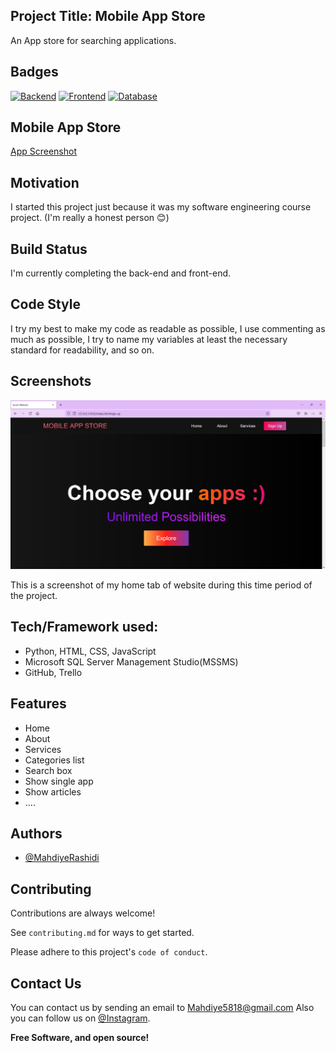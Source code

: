 
## Project Title: Mobile App Store

An App store for searching applications.
 

## Badges

[![Backend](https://img.shields.io/badge/license-Python-blue.svg)](http://www.gnu.org/licenses/agpl-3.0)
[![Frontend](https://img.shields.io/badge/license-HTML/CSS/JS-pink.svg)](http://www.gnu.org/licenses/agpl-3.0)
[![Database](https://img.shields.io/badge/license-MSSMS-yellow.svg)](http://www.gnu.org/licenses/agpl-3.0)


## Mobile App Store

[App Screenshot](https://github.com/MahdiyeR/Who-am-I/blob/Frond-End/1.JPG)

## Motivation
I started this project just because it was my software engineering course project. (I'm really a honest person 😊)

## Build Status
I'm currently completing the back-end and front-end.

## Code Style
I try my best to make my code as readable as possible, I use commenting as much as possible, I try to name my variables at least the necessary standard for readability, and so on.
 

## Screenshots

![@App-Screenshot](https://github.com/MahdiyeR/Who-am-I/blob/Frond-End/1.JPG)

 
 This is a screenshot of my home tab of website during this time period of the project.


## Tech/Framework used: 
-	Python, HTML, CSS, JavaScript 
-	Microsoft SQL Server Management Studio(MSSMS) 
-	GitHub, Trello


## Features

-	Home 
-	About 
-	Services 
-	Categories list
-	Search box
-	Show single app
-	Show articles
-	....



## Authors

- [@MahdiyeRashidi](https://github.com/MahdiyeR)



## Contributing

Contributions are always welcome!

See `contributing.md` for ways to get started.

Please adhere to this project's `code of conduct`.



## Contact Us

You can contact us by sending an email to  Mahdiye5818@gmail.com Also you can follow us on [@Instagram](https://github.com/MahdiyeR).


**Free Software, and open source!**




